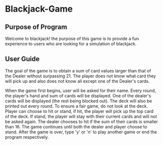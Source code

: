 # Blackjack-Game

Purpose of Program
-------
Welcome to blackjack! 
the purpose of this game is to provide a fun experience to users who are looking for a simulation of blackjack.

User Guide
------
The goal of the game is to obtain a sum of card values larger than that of the Dealer without surpassing 21. 
The player does not know what card they will pick up and also does not know all except one of the Dealer's cards.

When the game first begins, user will be asked for their name. 
Every round, the player's hand and sum of cards will be displayed. 
One of the dealer's cards will be displayed (the rest being blocked out).
The deck will also be printed out every round. To ensure a fair game, do not look at the deck.
Player can choose to hit or stand, if hit, the player will pick up the top card of the deck. 
If stand, the player will stay with their current cards and will not be asked again.
The dealer chooses to hit if the sum of their cards is smaller than 16.
The game continues until both the dealer and player choose to stand. 
After the game is over, type 'y' or 'n' to play another game or end the program respectively.
